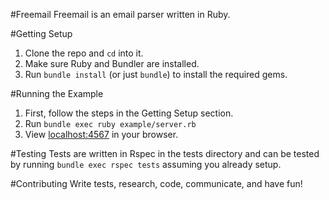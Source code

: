 #Freemail
Freemail is an email parser written in Ruby.

#Getting Setup
1. Clone the repo and `cd` into it.
2. Make sure Ruby and Bundler are installed.
3. Run `bundle install` (or just `bundle`) to install the required gems.

#Running the Example
1. First, follow the steps in the Getting Setup section.
2. Run `bundle exec ruby example/server.rb`
3. View [localhost:4567](//localhost:4567) in your browser.

#Testing
Tests are written in Rspec in the tests directory and can be tested by running `bundle exec rspec tests` assuming you already setup.

#Contributing
Write tests, research, code, communicate, and have fun!